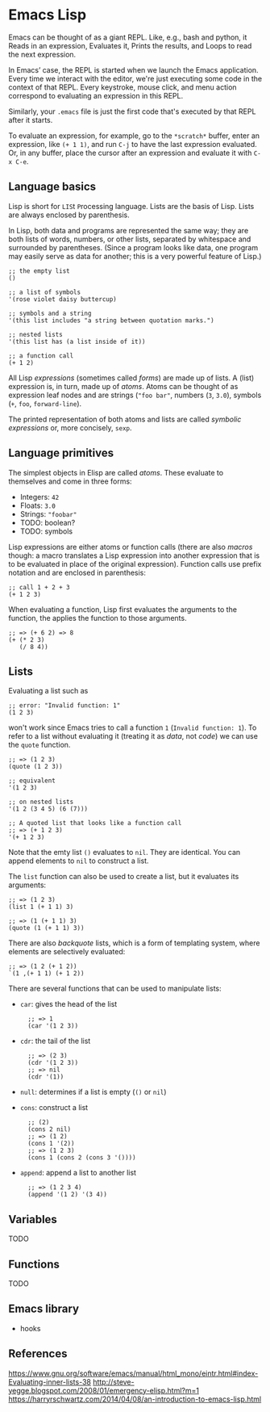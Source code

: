# Emacs Lisp

Emacs can be thought of as a giant REPL. Like, e.g., bash and python, it Reads
in an expression, Evaluates it, Prints the results, and Loops to read the next
expression.

In Emacs’ case, the REPL is started when we launch the Emacs application. Every
time we interact with the editor, we're just executing some code in the context
of that REPL. Every keystroke, mouse click, and menu action correspond to
evaluating an expression in this REPL.

Similarly, your `.emacs` file is just the first code that's executed by that
REPL after it starts.

To evaluate an expression, for example, go to the `*scratch*` buffer, enter an
expression, like `(+ 1 1)`, and run `C-j` to have the last expression
evaluated. Or, in any buffer, place the cursor after an expression and evaluate
it with `C-x C-e`.

## Language basics

Lisp is short for `LIS`t `P`rocessing language. Lists are the basis of Lisp.
Lists are always enclosed by parenthesis.

In Lisp, both data and programs are represented the same way; they are both
lists of words, numbers, or other lists, separated by whitespace and surrounded
by parentheses. (Since a program looks like data, one program may easily serve
as data for another; this is a very powerful feature of Lisp.)

    ;; the empty list
    ()

    ;; a list of symbols
    '(rose violet daisy buttercup)

    ;; symbols and a string
    '(this list includes "a string between quotation marks.")

    ;; nested lists
    '(this list has (a list inside of it))

    ;; a function call
    (+ 1 2)

All Lisp *expressions* (sometimes called *forms*) are made up of lists. A (list)
expression is, in turn, made up of *atoms*. Atoms can be thought of as
expression leaf nodes and are strings (`"foo bar"`, numbers (`3`, `3.0`),
symbols (`+`, `foo`, `forward-line`).

The printed representation of both atoms and lists are called *symbolic
expressions* or, more concisely, `sexp`.


## Language primitives

The simplest objects in Elisp are called *atoms*. These evaluate to themselves
and come in three forms:

- Integers: `42`
- Floats:   `3.0`
- Strings:  `"foobar"`
- TODO: boolean?
- TODO: symbols

Lisp expressions are either atoms or function calls (there are also *macros*
though: a macro translates a Lisp expression into another expression that is to
be evaluated in place of the original expression). Function calls use prefix
notation and are enclosed in parenthesis:

    ;; call 1 + 2 + 3
    (+ 1 2 3)

When evaluating a function, Lisp first evaluates the arguments to the function,
the applies the function to those arguments.

    ;; => (+ 6 2) => 8
    (+ (* 2 3)
       (/ 8 4))


## Lists
Evaluating a list such as

    ;; error: "Invalid function: 1"
    (1 2 3)

won't work since Emacs tries to call a function `1` (`Invalid function: 1`).  To
refer to a list without evaluating it (treating it as *data*, not *code*) we can
use the `quote` function.

    ;; => (1 2 3)
    (quote (1 2 3))

    ;; equivalent
    '(1 2 3)

    ;; on nested lists
    '(1 2 (3 4 5) (6 (7)))

    ;; A quoted list that looks like a function call
    ;; => (+ 1 2 3)
    '(+ 1 2 3)

Note that the emty list `()` evaluates to `nil`. They are identical.  You can
append elements to `nil` to construct a list.

The `list` function can also be used to create a list, but it evaluates its
arguments:

    ;; => (1 2 3)
    (list 1 (+ 1 1) 3)

    ;; => (1 (+ 1 1) 3)
    (quote (1 (+ 1 1) 3))

There are also *backquote* lists, which is a form of templating system, where
elements are selectively evaluated:

    ;; => (1 2 (+ 1 2))
    `(1 ,(+ 1 1) (+ 1 2))

There are several functions that can be used to manipulate lists:

- `car`: gives the head of the list

        ;; => 1
        (car '(1 2 3))


- `cdr`: the tail of the list

        ;; => (2 3)
        (cdr '(1 2 3))
        ;; => nil
        (cdr '(1))

- `null`: determines if a list is empty (`()` or `nil`)

- `cons`: construct a list

        ;; (2)
        (cons 2 nil)
        ;; => (1 2)
        (cons 1 '(2))
        ;; => (1 2 3)
        (cons 1 (cons 2 (cons 3 '())))

- `append`: append a list to another list

        ;; => (1 2 3 4)
        (append '(1 2) '(3 4))

## Variables
TODO

## Functions
TODO

## Emacs library
- hooks


## References
https://www.gnu.org/software/emacs/manual/html_mono/eintr.html#index-Evaluating-inner-lists-38
http://steve-yegge.blogspot.com/2008/01/emergency-elisp.html?m=1
https://harryrschwartz.com/2014/04/08/an-introduction-to-emacs-lisp.html
